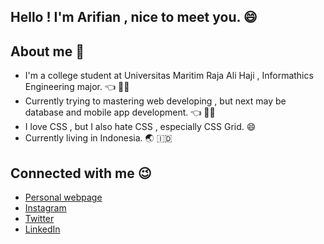 ## Hello ! I'm Arifian , nice to meet you. 	:smile:

## 	 About me :thinking:
- I'm a college student at Universitas Maritim Raja Ali Haji , Informathics Engineering major. 	:point_left: 	:man_student:
- Currently trying to mastering web developing , but next may be database and mobile app development. 	:point_left: :technologist:
- I love CSS , but I also hate CSS , especially CSS Grid. 	:smile:
- Currently living in Indonesia. :earth_asia: :indonesia:

## Connected with me :wink:
- [Personal webpage](https://arifian853.github.io)
- [Instagram](https://www.instagram.com/arifiansaputra_/)
- [Twitter](https://twitter.com/ArifianSaputra1)
- [LinkedIn](https://www.linkedin.com/in/arifian-saputra-08135a178/)


